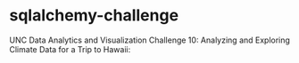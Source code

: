 # sqlalchemy-challenge
UNC Data Analytics and Visualization Challenge 10: Analyzing and Exploring Climate Data for a Trip to Hawaii: 

